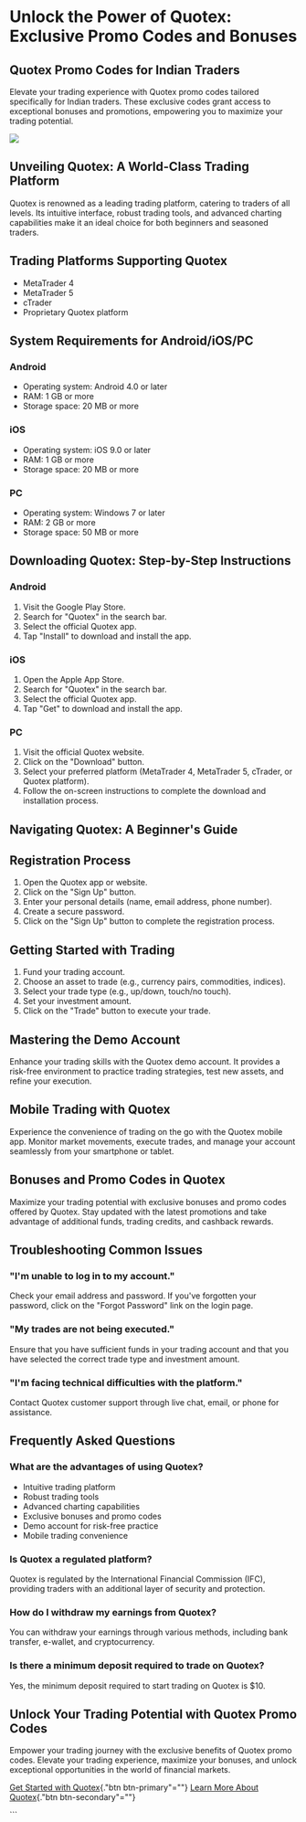 # Unlock the Power of Quotex: Exclusive Promo Codes and Bonuses

## Quotex Promo Codes for Indian Traders

Elevate your trading experience with Quotex promo codes tailored
specifically for Indian traders. These exclusive codes grant access to
exceptional bonuses and promotions, empowering you to maximize your
trading potential.

[![](https://static.quotex.io/files/4_en/300_250.jpg)](https://traff.sbs/brokerqxlid)

## Unveiling Quotex: A World-Class Trading Platform

Quotex is renowned as a leading trading platform, catering to traders of
all levels. Its intuitive interface, robust trading tools, and advanced
charting capabilities make it an ideal choice for both beginners and
seasoned traders.

## Trading Platforms Supporting Quotex

-   MetaTrader 4
-   MetaTrader 5
-   cTrader
-   Proprietary Quotex platform

## System Requirements for Android/iOS/PC

### Android

-   Operating system: Android 4.0 or later
-   RAM: 1 GB or more
-   Storage space: 20 MB or more

### iOS

-   Operating system: iOS 9.0 or later
-   RAM: 1 GB or more
-   Storage space: 20 MB or more

### PC

-   Operating system: Windows 7 or later
-   RAM: 2 GB or more
-   Storage space: 50 MB or more

## Downloading Quotex: Step-by-Step Instructions

### Android

1.  Visit the Google Play Store.
2.  Search for "Quotex" in the search bar.
3.  Select the official Quotex app.
4.  Tap "Install" to download and install the app.

### iOS

1.  Open the Apple App Store.
2.  Search for "Quotex" in the search bar.
3.  Select the official Quotex app.
4.  Tap "Get" to download and install the app.

### PC

1.  Visit the official Quotex website.
2.  Click on the "Download" button.
3.  Select your preferred platform (MetaTrader 4, MetaTrader 5, cTrader,
    or Quotex platform).
4.  Follow the on-screen instructions to complete the download and
    installation process.

## Navigating Quotex: A Beginner\'s Guide

## Registration Process

1.  Open the Quotex app or website.
2.  Click on the "Sign Up" button.
3.  Enter your personal details (name, email address, phone number).
4.  Create a secure password.
5.  Click on the "Sign Up" button to complete the registration
    process.

## Getting Started with Trading

1.  Fund your trading account.
2.  Choose an asset to trade (e.g., currency pairs, commodities,
    indices).
3.  Select your trade type (e.g., up/down, touch/no touch).
4.  Set your investment amount.
5.  Click on the "Trade" button to execute your trade.

## Mastering the Demo Account

Enhance your trading skills with the Quotex demo account. It provides a
risk-free environment to practice trading strategies, test new assets,
and refine your execution.

## Mobile Trading with Quotex

Experience the convenience of trading on the go with the Quotex mobile
app. Monitor market movements, execute trades, and manage your account
seamlessly from your smartphone or tablet.

## Bonuses and Promo Codes in Quotex

Maximize your trading potential with exclusive bonuses and promo codes
offered by Quotex. Stay updated with the latest promotions and take
advantage of additional funds, trading credits, and cashback rewards.

## Troubleshooting Common Issues

### "I\'m unable to log in to my account."

Check your email address and password. If you\'ve forgotten your
password, click on the "Forgot Password" link on the login page.

### "My trades are not being executed."

Ensure that you have sufficient funds in your trading account and that
you have selected the correct trade type and investment amount.

### "I\'m facing technical difficulties with the platform."

Contact Quotex customer support through live chat, email, or phone for
assistance.

## Frequently Asked Questions

### What are the advantages of using Quotex?

-   Intuitive trading platform
-   Robust trading tools
-   Advanced charting capabilities
-   Exclusive bonuses and promo codes
-   Demo account for risk-free practice
-   Mobile trading convenience

### Is Quotex a regulated platform?

Quotex is regulated by the International Financial Commission (IFC),
providing traders with an additional layer of security and protection.

### How do I withdraw my earnings from Quotex?

You can withdraw your earnings through various methods, including bank
transfer, e-wallet, and cryptocurrency.

### Is there a minimum deposit required to trade on Quotex?

Yes, the minimum deposit required to start trading on Quotex is \$10.

## Unlock Your Trading Potential with Quotex Promo Codes

Empower your trading journey with the exclusive benefits of Quotex promo
codes. Elevate your trading experience, maximize your bonuses, and
unlock exceptional opportunities in the world of financial markets.

[Get Started with
Quotex](\%22https://traff.sbs/brokerqxsignup\%22){."btn
btn-primary"=""} [Learn More About
Quotex](\%22https://www.binaryoptions.com/trading-platforms/quotex-review/\%22){."btn
btn-secondary"=""}

\`\`\`

